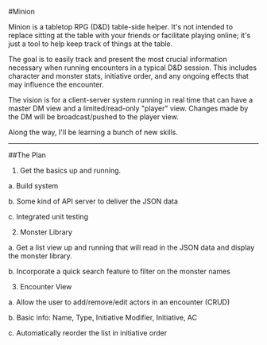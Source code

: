 #Minion

Minion is a tabletop RPG (D&D) table-side helper. It's not intended to replace sitting at the table with your friends or facilitate playing online; it's just a tool to help keep track of things at the table.

The goal is to easily track and present the most crucial information necessary when running encounters in a typical D&D session. This includes character and monster stats, initiative order, and any ongoing effects that may influence the encounter.

The vision is for a client-server system running in real time that can have a master DM view and a limited/read-only "player" view. Changes made by the DM will be broadcast/pushed to the player view.

Along the way, I'll be learning a bunch of new skills.

---

##The Plan

1. Get the basics up and running.

  a. Build system
  
  b. Some kind of API server to deliver the JSON data
  
  c. Integrated unit testing

2. Monster Library
  
  a. Get a list view up and running that will read in the JSON data and display the monster library.

  b. Incorporate a quick search feature to filter on the monster names

3. Encounter View
  
  a. Allow the user to add/remove/edit actors in an encounter (CRUD)
  
  b. Basic info: Name, Type, Initiative Modifier, Initiative, AC
  
  c. Automatically reorder the list in initiative order
  
